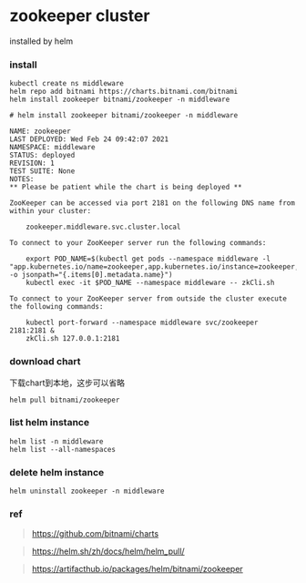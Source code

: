 # zookeeper cluster
installed by helm 

### install 

```
kubectl create ns middleware
helm repo add bitnami https://charts.bitnami.com/bitnami
helm install zookeeper bitnami/zookeeper -n middleware
```

```
# helm install zookeeper bitnami/zookeeper -n middleware

NAME: zookeeper
LAST DEPLOYED: Wed Feb 24 09:42:07 2021
NAMESPACE: middleware
STATUS: deployed
REVISION: 1
TEST SUITE: None
NOTES:
** Please be patient while the chart is being deployed **

ZooKeeper can be accessed via port 2181 on the following DNS name from within your cluster:

    zookeeper.middleware.svc.cluster.local

To connect to your ZooKeeper server run the following commands:

    export POD_NAME=$(kubectl get pods --namespace middleware -l "app.kubernetes.io/name=zookeeper,app.kubernetes.io/instance=zookeeper,app.kubernetes.io/component=zookeeper" -o jsonpath="{.items[0].metadata.name}")
    kubectl exec -it $POD_NAME --namespace middleware -- zkCli.sh 

To connect to your ZooKeeper server from outside the cluster execute the following commands:

    kubectl port-forward --namespace middleware svc/zookeeper 2181:2181 &
    zkCli.sh 127.0.0.1:2181
```

### download chart

下载chart到本地，这步可以省略

```
helm pull bitnami/zookeeper

```
### list helm instance

```
helm list -n middleware
helm list --all-namespaces
```
### delete helm instance

```
helm uninstall zookeeper -n middleware

```

### ref
>https://github.com/bitnami/charts

>https://helm.sh/zh/docs/helm/helm_pull/

>https://artifacthub.io/packages/helm/bitnami/zookeeper